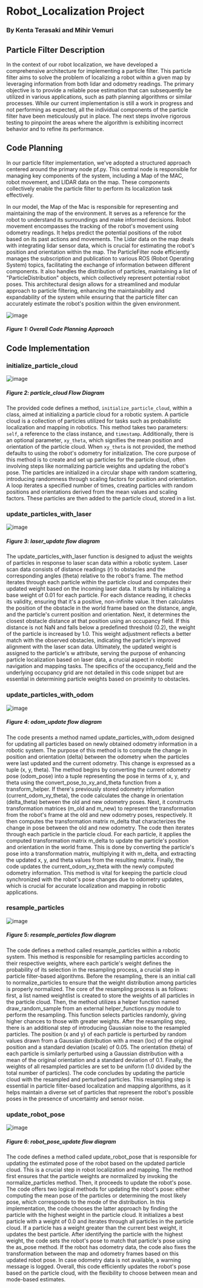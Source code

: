 # Robot_Localization Project
### By Kenta Terasaki and Mihir Vemuri

## Particle Filter Description

In the context of our robot localization, we have developed a comprehensive architecture for implementing a particle filter. This particle filter aims to solve the problem of localizing a robot within a given map by leveraging information from both lidar and odometry readings. The primary objective is to provide a reliable pose estimation that can subsequently be utilized in various applications, such as path planning algorithms or similar processes. While our current implementation is still a work in progress and not performing as expected, all the individual components of the particle filter have been meticulously put in place. The next steps involve rigorous testing to pinpoint the areas where the algorithm is exhibiting incorrect behavior and to refine its performance.

## Code Planning
In our particle filter implementation, we've adopted a structured approach centered around the primary node pf.py. This central node is responsible for managing key components of the system, including a Map of the MAC, robot movement, and LIDAR data on the map. These components collectively enable the particle filter to perform its localization task effectively.

In our model, the Map of the Mac is responsible for representing and maintaining the map of the environment. It serves as a reference for the robot to understand its surroundings and make informed decisions. Robot movement encompasses the tracking of the robot's movement using odometry readings. It helps predict the potential positions of the robot based on its past actions and movements. The Lidar data on the map deals with integrating lidar sensor data, which is crucial for estimating the robot's position and orientation within the map. The ParticleFilter node efficiently manages the subscription and publication to various ROS (Robot Operating System) topics, facilitating the exchange of information between different components. It also handles the distribution of particles, maintaining a list of "ParticleDistribution" objects, which collectively represent potential robot poses. This architectural design allows for a streamlined and modular approach to particle filtering, enhancing the maintainability and expandability of the system while ensuring that the particle filter can accurately estimate the robot's position within the given environment.

![image](https://github.com/MihirV17/robot_localization/assets/123433158/9720f5a2-0bbe-40bb-8ec1-2fbfae77d412)
##### Figure 1: Overall Code Planning Approach

## Code Implementation
### initialize_particle_cloud
![image](https://github.com/MihirV17/robot_localization/assets/123433158/39a3a4c1-7cde-4b14-be7b-697364f1eba3)
##### Figure 2: particle_cloud Flow Diagram 
The provided code defines a method, `initialize_particle_cloud`, within a class, aimed at initializing a particle cloud for a robotic system. A particle cloud is a collection of particles utilized for tasks such as probabilistic localization and mapping in robotics. This method takes two parameters: `self`, a reference to the class instance, and `timestamp`. Additionally, there is an optional parameter, `xy_theta`, which signifies the mean position and orientation of the particle cloud. When `xy_theta` is not provided, the method defaults to using the robot's odometry for initialization. The core purpose of this method is to create and set up particles for the particle cloud, often involving steps like normalizing particle weights and updating the robot's pose. The particles are initialized in a circular shape with random scattering, introducing randomness through scaling factors for position and orientation. A loop iterates a specified number of times, creating particles with random positions and orientations derived from the mean values and scaling factors. These particles are then added to the particle cloud, stored in a list.

### update_particles_with_laser
![image](https://github.com/MihirV17/robot_localization/assets/123433158/328edf99-338c-4193-bd3c-74ba84610974)
##### Figure 3: laser_update flow diagram
The update_particles_with_laser function is designed to adjust the weights of particles in response to laser scan data within a robotic system. Laser scan data consists of distance readings (r) to obstacles and the corresponding angles (theta) relative to the robot's frame. The method iterates through each particle within the particle cloud and computes their updated weight based on the incoming laser data. It starts by initializing a base weight of 0.01 for each particle. For each distance reading, it checks its validity, ensuring that it's a positive, non-infinite value. It then calculates the position of the obstacle in the world frame based on the distance, angle, and the particle's current position and orientation. Next, it determines the closest obstacle distance at that position using an occupancy field. If this distance is not NaN and falls below a predefined threshold (0.2), the weight of the particle is increased by 1.0. This weight adjustment reflects a better match with the observed obstacles, indicating the particle's improved alignment with the laser scan data. Ultimately, the updated weight is assigned to the particle's w attribute, serving the purpose of enhancing particle localization based on laser data, a crucial aspect in robotic navigation and mapping tasks. The specifics of the occupancy_field and the underlying occupancy grid are not detailed in this code snippet but are essential in determining particle weights based on proximity to obstacles.

### update_particles_with_odom
![image](https://github.com/MihirV17/robot_localization/assets/123433158/8bcf53f7-ec10-42e8-bae6-711591d8cf40)
##### Figure 4: odom_update flow diagram
The code presents a method named update_particles_with_odom designed for updating all particles based on newly obtained odometry information in a robotic system. The purpose of this method is to compute the change in position and orientation (delta) between the odometry when the particles were last updated and the current odometry. This change is expressed as a tuple (x, y, theta). The method begins by converting the current odometry pose (odom_pose) into a tuple representing the pose in terms of x, y, and theta using the convert_pose_to_xy_and_theta function from a transform_helper. If there's previously stored odometry information (current_odom_xy_theta), the code calculates the change in orientation (delta_theta) between the old and new odometry poses. Next, it constructs transformation matrices (m_old and m_new) to represent the transformation from the robot's frame at the old and new odometry poses, respectively. It then computes the transformation matrix m_delta that characterizes the change in pose between the old and new odometry. The code then iterates through each particle in the particle cloud. For each particle, it applies the computed transformation matrix m_delta to update the particle's position and orientation in the world frame. This is done by converting the particle's pose into a transformation matrix, multiplying it with m_delta, and extracting the updated x, y, and theta values from the resulting matrix. Finally, the code updates the current_odom_xy_theta with the newly computed odometry information. This method is vital for keeping the particle cloud synchronized with the robot's pose changes due to odometry updates, which is crucial for accurate localization and mapping in robotic applications.

### resample_particles
![image](https://github.com/MihirV17/robot_localization/assets/123433158/194e49d6-1959-4b4d-bbb3-1501a50fb271)
##### Figure 5: resample_particles flow diagram
The code defines a method called resample_particles within a robotic system. This method is responsible for resampling particles according to their respective weights, where each particle's weight defines the probability of its selection in the resampling process, a crucial step in particle filter-based algorithms. Before the resampling, there is an initial call to normalize_particles to ensure that the weight distribution among particles is properly normalized. The core of the resampling process is as follows: first, a list named weightlist is created to store the weights of all particles in the particle cloud. Then, the method utilizes a helper function named draw_random_sample from an external helper_functions.py module to perform the resampling. This function selects particles randomly, giving higher chances to those with greater weights. After the resampling step, there is an additional step of introducing Gaussian noise to the resampled particles. The position (x and y) of each particle is perturbed by random values drawn from a Gaussian distribution with a mean (loc) of the original position and a standard deviation (scale) of 0.05. The orientation (theta) of each particle is similarly perturbed using a Gaussian distribution with a mean of the original orientation and a standard deviation of 0.1. Finally, the weights of all resampled particles are set to be uniform (1.0 divided by the total number of particles). The code concludes by updating the particle cloud with the resampled and perturbed particles. This resampling step is essential in particle filter-based localization and mapping algorithms, as it helps maintain a diverse set of particles that represent the robot's possible poses in the presence of uncertainty and sensor noise.

### update_robot_pose
![image](https://github.com/MihirV17/robot_localization/assets/123433158/a0a509ab-ea5b-4257-94cb-4e07e516dfe3)
##### Figure 6: robot_pose_update flow diagram
The code defines a method called update_robot_pose that is responsible for updating the estimated pose of the robot based on the updated particle cloud. This is a crucial step in robot localization and mapping. The method first ensures that the particle weights are normalized by invoking the normalize_particles method. Then, it proceeds to update the robot's pose. The code offers two logical methods for updating the robot's pose: either computing the mean pose of the particles or determining the most likely pose, which corresponds to the mode of the distribution. In this implementation, the code chooses the latter approach by finding the particle with the highest weight in the particle cloud. It initializes a best particle with a weight of 0.0 and iterates through all particles in the particle cloud. If a particle has a weight greater than the current best weight, it updates the best particle. After identifying the particle with the highest weight, the code sets the robot's pose to match that particle's pose using the as_pose method. If the robot has odometry data, the code also fixes the transformation between the map and odometry frames based on this updated robot pose. In case odometry data is not available, a warning message is logged. Overall, this code efficiently updates the robot's pose based on the particle cloud, with the flexibility to choose between mean and mode-based estimates.
